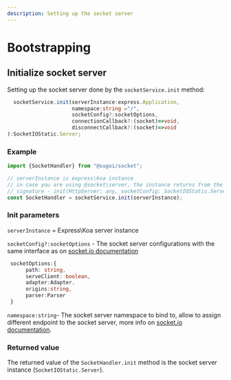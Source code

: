 ```yaml
---
description: Setting up the socket server
---
```


# Bootstrapping

## Initialize socket server 

Setting up the socket server done by the `socketService.init` method:

```typescript
  socketService.init(serverInstance:express.Application,
                     namespace:string ="/",
                     socketConfig?:socketOptions,
                     connectionCallback?:(socket)=>void,
                     disconnectCallback?:(socket)=>void
):SocketIOStatic.Server;
```

### Example

```typescript
import {SocketHandler} from "@sugoi/socket";

// serverInstance is express\koa instance
// in case you are using @socket\server, the instance returns from the 'listen' method
// signature - init(HttpServer: any, socketConfig: SocketIOStatic.ServerOptions, namespace: string): SocketIOStatic.Server
const SocketHandler = socketService.init(serverInstance);
```

### Init parameters

`serverInstance` = Express\Koa server instance

`socketConfig?:socketOptions` - The socket server configurations with the same interface as on [socket.io documentation](https://socket.io/docs/server-api/)

```typescript
 socketOptions:{
      path: string,
      serveClient: boolean,
      adapter:Adapter,
      origins:string,
      parser:Parser
 }
```

`namespace:string`- The socket server namespace to bind to, allow to assign different endpoint to the socket server, more info on [socket.io documentation](https://socket.io/docs/rooms-and-namespaces/).

### Returned value

The returned value of the `SocketHandler.init` method is the socket server instance \(`SocketIOStatic.Server`\).


